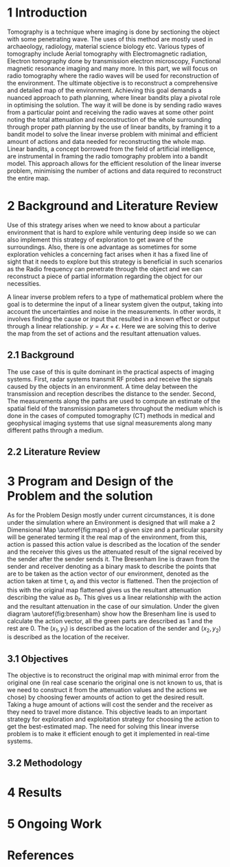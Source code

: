 # 1 Introduction
Tomography is a technique where imaging is done by sectioning the object with some penetrating wave. The uses of this method are mostly used in archaeology, radiology, material science biology etc. Various types of tomography include Aerial tomography with Electromagnetic radiation, Electron tomography done by transmission electron microscopy, Functional magnetic resonance imaging and many more. In this part, we will focus on radio tomography where the radio waves will be used for reconstruction of the environment. The ultimate objective is to reconstruct a comprehensive and detailed map of the environment. Achieving this goal demands a nuanced approach to path planning, where linear bandits play a pivotal role in optimising the solution. The way it will be done is by sending radio waves from a particular point and receiving the radio waves at some other point noting the total attenuation and reconstruction of the whole surrounding through proper path planning by the use of linear bandits, by framing it to a bandit model to solve the linear inverse problem with minimal and efficient amount of actions and data needed for reconstructing the whole map. Linear bandits, a concept borrowed from the field of artificial intelligence, are instrumental in framing the radio tomography problem into a bandit model. This approach allows for the efficient resolution of the linear inverse problem, minimising the number of actions and data required to reconstruct the entire map.

# 2 Background and Literature Review
Use of this strategy arises when we need to know about a particular environment that is hard to explore while venturing deep inside so we can also implement this strategy of exploration to get aware of the surroundings. Also, there is one advantage as sometimes for some exploration vehicles a concerning fact arises when it has a fixed line of sight that it needs to explore but this strategy is beneficial in such scenarios as the Radio frequency can penetrate through the object and we can reconstruct a piece of partial information regarding the object for our necessities.

A linear inverse problem refers to a type of mathematical problem where the goal is to determine the input of a linear system given the output, taking into account the uncertainties and noise in the measurements. In other words, it involves finding the cause or input that resulted in a known effect or output through a linear relationship. $y = Ax + \epsilon$. Here we are solving this to derive the map from the set of actions and the resultant attenuation values. 
## 2.1 Background
The use case of this is quite dominant in the practical aspects of imaging systems. First, radar systems transmit RF probes and receive the signals caused by the objects in an environment. A time delay between the transmission and reception describes the distance to the sender. Second, The measurements along the paths are used to compute an estimate of the spatial field of the transmission parameters throughout the medium which is done in the cases of computed tomography (CT) methods in medical and geophysical imaging systems that use signal measurements along many different paths through a medium. 
## 2.2 Literature Review

# 3 Program and Design of the Problem and the solution
As for the Problem Design mostly under current circumstances, it is done under the simulation where an Environment is designed that will make a 2 Dimensional Map \autoref{fig:maps} of a given size and a particular sparsity will be generated terming it the real map of the environment, from this, action is passed this action value is described as the location of the sender and the receiver this gives us the attenuated result of the signal received by the sender after the sender sends it. The Bresenham line is drawn from the sender and receiver denoting as a binary mask to describe the points that are to be taken as the action vector of our environment, denoted as the action taken at time t, $a_t$ and this vector is flattened. Then the projection of this with the original map flattened gives us the resultant attenuation describing the value as $b_t$. This gives us a linear relationship with the action and the resultant attenuation in the case of our simulation. Under the given diagram \autoref{fig:bresenham} show how the Bresenham line is used to calculate the action vector, all the green parts are described as $1$ and the rest are $0$. The $(x_1,y_1)$ is described as the location of the sender and $(x_2,y_2)$ is described as the location of the receiver.
## 3.1 Objectives
The objective is to reconstruct the original map with minimal error from the original one (in real case scenario the original one is not known to us, that is we need to construct it from the attenuation values and the actions we chose) by choosing fewer amounts of action to get the desired result. Taking a huge amount of actions will cost the sender and the receiver as they need to travel more distance. This objective leads to an important strategy for exploration and exploitation strategy for choosing the action to get the best-estimated map. The need for solving this linear inverse problem is to make it efficient enough to get it implemented in real-time systems.
## 3.2 Methodology

# 4 Results
# 5 Ongoing Work

# References